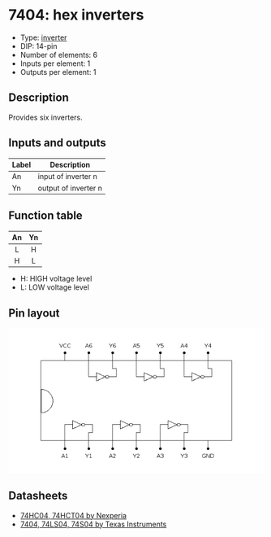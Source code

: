 # 7404: hex inverters

- Type: [inverter](inverters.md)
- DIP: 14-pin
- Number of elements: 6
- Inputs per element: 1
- Outputs per element: 1

## Description

Provides six inverters.

## Inputs and outputs

| Label | Description          |
| ----- | -------------------- |
| An    | input of inverter n  |
| Yn    | output of inverter n |

## Function table

| An  | Yn  |
|:---:|:---:|
|  L  |  H  |
|  H  |  L  |

- H: HIGH voltage level
- L: LOW voltage level

## Pin layout

![](../dia/7404-dip.png)

## Datasheets

- [74HC04, 74HCT04 by Nexperia](https://assets.nexperia.com/documents/data-sheet/74HC_HCT04.pdf)
- [7404, 74LS04, 74S04 by Texas Instruments](http://www.ti.com/lit/ds/symlink/sn74ls04.pdf)
